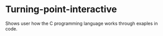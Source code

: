 # Turning-point-interactive

Shows user how the C programming language works through exaples in code.
